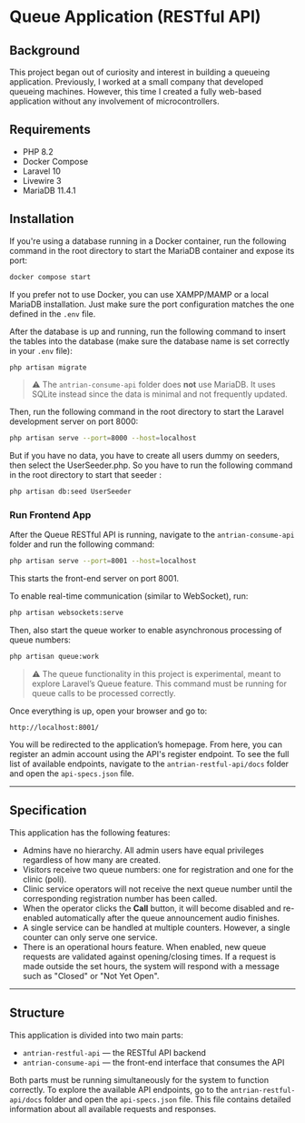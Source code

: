 # Queue Application (RESTful API)

## Background

This project began out of curiosity and interest in building a queueing application. Previously, I worked at a small company that developed queueing machines. However, this time I created a fully web-based application without any involvement of microcontrollers.

## Requirements

- PHP 8.2  
- Docker Compose  
- Laravel 10  
- Livewire 3  
- MariaDB 11.4.1

## Installation

If you're using a database running in a Docker container, run the following command in the root directory to start the MariaDB container and expose its port:

```bash
docker compose start
```

If you prefer not to use Docker, you can use XAMPP/MAMP or a local MariaDB installation. Just make sure the port configuration matches the one defined in the `.env` file.

After the database is up and running, run the following command to insert the tables into the database (make sure the database name is set correctly in your `.env` file):

```bash
php artisan migrate
```

> ⚠️ The `antrian-consume-api` folder does **not** use MariaDB. It uses SQLite instead since the data is minimal and not frequently updated.

Then, run the following command in the root directory to start the Laravel development server on port 8000:

```bash
php artisan serve --port=8000 --host=localhost
```
But if you have no data, you have to create all users dummy on seeders, then select the UserSeeder.php. So you have to run the following command in the root directory to start that seeder :
```bash
php artisan db:seed UserSeeder
```

### Run Frontend App

After the Queue RESTful API is running, navigate to the `antrian-consume-api` folder and run the following command:

```bash
php artisan serve --port=8001 --host=localhost
```

This starts the front-end server on port 8001.

To enable real-time communication (similar to WebSocket), run:

```bash
php artisan websockets:serve
```

Then, also start the queue worker to enable asynchronous processing of queue numbers:

```bash
php artisan queue:work
```

> ⚠️ The queue functionality in this project is experimental, meant to explore Laravel’s Queue feature. This command must be running for queue calls to be processed correctly.

Once everything is up, open your browser and go to:

```
http://localhost:8001/
```

You will be redirected to the application’s homepage. From here, you can register an admin account using the API's register endpoint. To see the full list of available endpoints, navigate to the `antrian-restful-api/docs` folder and open the `api-specs.json` file.

---

## Specification

This application has the following features:

- Admins have no hierarchy. All admin users have equal privileges regardless of how many are created.
- Visitors receive two queue numbers: one for registration and one for the clinic (poli).
- Clinic service operators will not receive the next queue number until the corresponding registration number has been called.
- When the operator clicks the **Call** button, it will become disabled and re-enabled automatically after the queue announcement audio finishes.
- A single service can be handled at multiple counters. However, a single counter can only serve one service.
- There is an operational hours feature. When enabled, new queue requests are validated against opening/closing times. If a request is made outside the set hours, the system will respond with a message such as "Closed" or "Not Yet Open".

---

## Structure

This application is divided into two main parts:

- `antrian-restful-api` — the RESTful API backend
- `antrian-consume-api` — the front-end interface that consumes the API

Both parts must be running simultaneously for the system to function correctly. To explore the available API endpoints, go to the `antrian-restful-api/docs` folder and open the `api-specs.json` file. This file contains detailed information about all available requests and responses.
